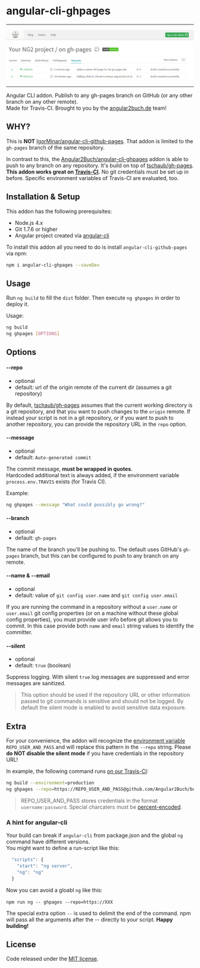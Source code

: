 # angular-cli-ghpages

<hr>

![Screenshot](screenshot-travis.png)

<hr>

Angular CLI addon. Publish to any gh-pages branch on GitHub (or any other branch on any other remote).  
Made for Travis-CI. Brought to you by the [angular2buch.de](https://angular2buch.de/) team! 

## WHY?

This is __NOT__ [IgorMinar/angular-cli-github-pages](https://github.com/IgorMinar/angular-cli-github-pages). That addon is limited to the `gh-pages` branch of the same repository.

In contrast to this, the [Angular2Buch/angular-cli-ghpages](https://github.com/Angular2Buch/angular-cli-ghpages) addon is able to push to any branch on any repository. It's build on top of [tschaub/gh-pages](https://github.com/tschaub/gh-pages).
__This addon works great on [Travis-CI](https://travis-ci.org/).__ No git credentials must be set up in before. Specific environment variables of Travis-CI are evaluated, too.

## Installation & Setup

This addon has the following prerequisites:

- Node.js 4.x
- Git 1.7.6 or higher
- Angular project created via [angular-cli](https://github.com/angular/angular-cli)

To install this addon all you need to do is install `angular-cli-github-pages` via npm:

```sh
npm i angular-cli-ghpages --saveDev
```

## Usage

Run `ng build` to fill the `dist` folder.
Then execute `ng ghpages` in order to deploy it.

Usage:

```sh
ng build
ng ghpages [OPTIONS]
```

## Options

#### <a id="repo">--repo</a>
 * optional
 * default: url of the origin remote of the current dir (assumes a git repository)

By default, [tschaub/gh-pages](https://github.com/tschaub/gh-pages) assumes that the current working directory is a git repository, and that you want to push changes to the `origin` remote. If instead your script is not in a git repository, or if you want to push to another repository, you can provide the repository URL in the `repo` option.

#### <a id="message">--message</a>
 * optional
 * default: `Auto-generated commit`

The commit message, __must be wrapped in quotes__.  
Hardcoded additional text is always added, if the environment variable `process.env.TRAVIS` exists (for Travis CI). 

Example:
```sh
ng ghpages --message "What could possibly go wrong?"
```


#### <a id="branch">--branch</a>
 * optional
 * default: `gh-pages`
 
The name of the branch you'll be pushing to.  The default uses GitHub's `gh-pages` branch, but this can be configured to push to any branch on any remote.


#### <a id="name">--name & --email</a>
 * optional
 * default: value of `git config user.name` and `git config user.email`

If you are running the command in a repository without a `user.name` or `user.email` git config properties (or on a machine without these global config properties), you must provide user info before git allows you to commit. In this case provide both `name` and `email` string values to identify the committer.


#### <a id="silent">--silent</a>
 * optional
 * default: `true` (boolean)

Suppress logging. With silent `true` log messages are suppressed and error messages are sanitized.

> This option should be used if the repository URL or other information passed to git commands is sensitive and should not be logged. By default the silent mode is enabled to avoid sensitive data exposure.


## Extra

For your convenience, the addon will recognize the [environment variable](https://docs.travis-ci.com/user/environment-variables/#Defining-Variables-in-Repository-Settings) `REPO_USER_AND_PASS` and will replace this pattern in the `--repo` string. Please __do NOT disable the silent mode__ if you have credentials in the repository URL!

In example, the following command runs [on our Travis-CI](https://travis-ci.org/Angular2Buch/book-monkey2):

```sh
ng build --environment=production
ng ghpages --repo=https://REPO_USER_AND_PASS@github.com/Angular2Buch/book-monkey2-public.git --name="The Buildbot" --email=buildbot@angular2buch.de
```
> REPO_USER_AND_PASS stores credentials in the format `username:password`. Special charcaters must be [percent-encoded](https://en.wikipedia.org/wiki/Percent-encoding).

### A hint for angular-cli

Your build can break if `angular-cli` from package.json and the global `ng` command have different versions.  
You might want to define a run-script like this: 

```js
  "scripts": {
    "start": "ng server",
    "ng": "ng"
  }
```

Now you can avoid a gloabl `ng` like this:

```npm run ng -- ghpages --repo=https://XXX```

The special extra option `--` is used to delimit the end of the command. npm will pass all the arguments after the -- directly to your script. __Happy building!__



## License
Code released under the [MIT license](https://opensource.org/licenses/MIT).